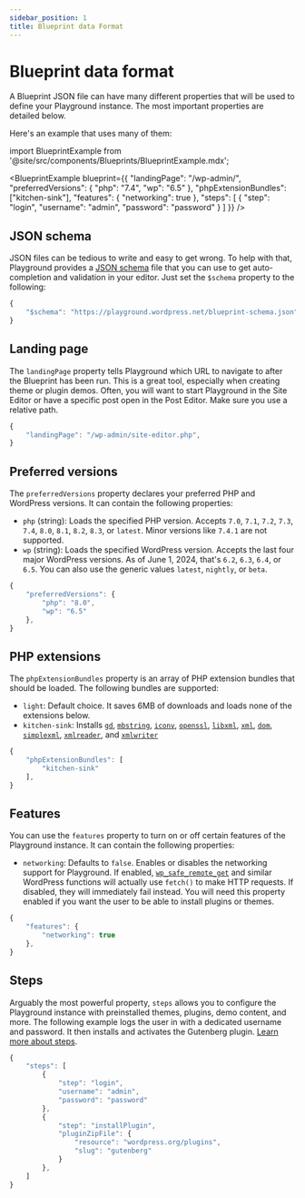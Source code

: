 ```yaml
---
sidebar_position: 1
title: Blueprint data Format
---
```


# Blueprint data format

A Blueprint JSON file can have many different properties that will be used to define your Playground instance. The most important properties are detailed below. 

Here's an example that uses many of them:

import BlueprintExample from '@site/src/components/Blueprints/BlueprintExample.mdx';

<BlueprintExample blueprint={{
	"landingPage": "/wp-admin/",
	"preferredVersions": {
		"php": "7.4",
		"wp": "6.5"
	},
	"phpExtensionBundles": ["kitchen-sink"],
	"features": {
		"networking": true
	},
	"steps": [
		{
			"step": "login",
			"username": "admin",
			"password": "password"
		}
	]
}} />

## JSON schema

JSON files can be tedious to write and easy to get wrong. To help with that, Playground provides a [JSON schema](https://playground.wordpress.net/blueprint-schema.json) file that you can use to get auto-completion and validation in your editor. Just set the `$schema` property to the following:

```js
{
	"$schema": "https://playground.wordpress.net/blueprint-schema.json",
}
```

## Landing page

The `landingPage` property tells Playground which URL to navigate to after the Blueprint has been run. This is a great tool, especially when creating theme or plugin demos. Often, you will want to start Playground in the Site Editor or have a specific post open in the Post Editor. Make sure you use a relative path. 

```js
{
	"landingPage": "/wp-admin/site-editor.php",
}
```

## Preferred versions

The `preferredVersions` property declares your preferred PHP and WordPress versions. It can contain the following properties:

-   `php` (string): Loads the specified PHP version. Accepts `7.0`, `7.1`, `7.2`, `7.3`, `7.4`, `8.0`, `8.1`, `8.2`, `8.3`, or `latest`. Minor versions like `7.4.1` are not supported.
-   `wp` (string): Loads the specified WordPress version. Accepts the last four major WordPress versions. As of June 1, 2024, that's `6.2`, `6.3`, `6.4`, or `6.5`. You can also use the generic values `latest`, `nightly`, or `beta`.

```js
{
	"preferredVersions": {
		"php": "8.0",
		"wp": "6.5"
	},
}
```

## PHP extensions

The `phpExtensionBundles` property is an array of PHP extension bundles that should be loaded. The following bundles are supported:

-   `light`: Default choice. It saves 6MB of downloads and loads none of the extensions below.
-   `kitchen-sink`: Installs [`gd`](https://www.php.net/manual/en/book.image.php), [`mbstring`](https://www.php.net/manual/en/mbstring.installation.php), [`iconv`](https://www.php.net/manual/en/function.iconv.php), [`openssl`](https://www.php.net/manual/en/book.openssl.php), [`libxml`](https://www.php.net/manual/en/book.libxml.php), [`xml`](https://www.php.net/manual/en/xml.installation.php), [`dom`](https://www.php.net/manual/en/intro.dom.php), [`simplexml`](https://www.php.net/manual/en/book.simplexml.php), [`xmlreader`](https://www.php.net/manual/en/book.xmlreader.php), and [`xmlwriter`](https://www.php.net/manual/en/book.xmlwriter.php)

```js
{
	"phpExtensionBundles": [
		"kitchen-sink"
	],
}
```

## Features

You can use the `features` property to turn on or off certain features of the Playground instance. It can contain the following properties:

-   `networking`: Defaults to `false`. Enables or disables the networking support for Playground. If enabled, [`wp_safe_remote_get`](https://developer.wordpress.org/reference/functions/wp_safe_remote_get/) and similar WordPress functions will actually use `fetch()` to make HTTP requests. If disabled, they will immediately fail instead. You will need this property enabled if you want the user to be able to install plugins or themes.

```js
{
	"features": {
		"networking": true
	},
}
```

## Steps

Arguably the most powerful property, `steps` allows you to configure the Playground instance with preinstalled themes, plugins, demo content, and more. The following example logs the user in with a dedicated username and password. It then installs and activates the Gutenberg plugin. [Learn more about steps](./05-steps.md).

```js
{
	"steps": [
		{
			"step": "login",
			"username": "admin",
			"password": "password"
		},
		{
			"step": "installPlugin",
			"pluginZipFile": {
				"resource": "wordpress.org/plugins",
				"slug": "gutenberg"
			}
		},
	]
}
```
